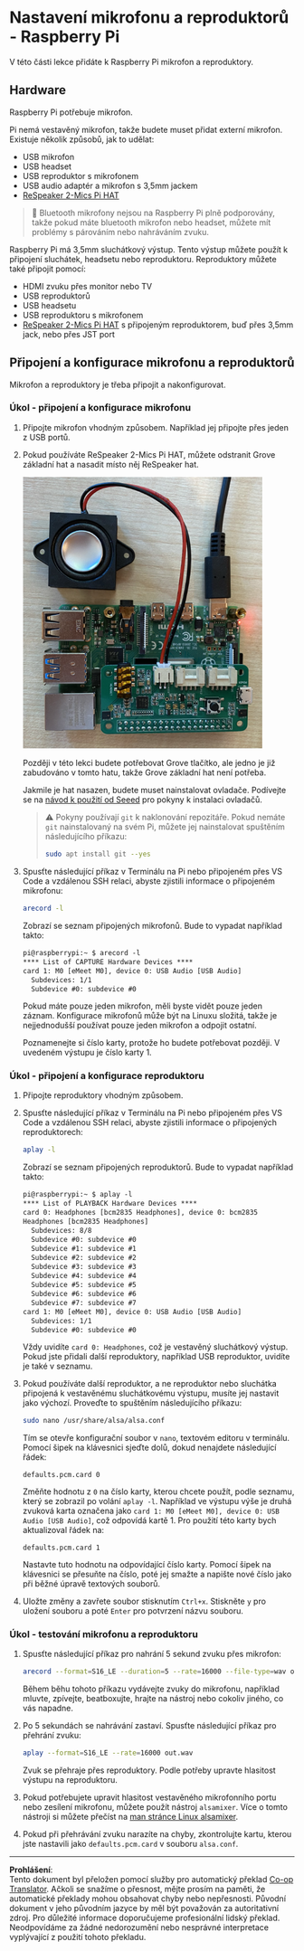 <!--
CO_OP_TRANSLATOR_METADATA:
{
  "original_hash": "7e45d884493c5222348b43fbc4481b6a",
  "translation_date": "2025-08-27T21:23:32+00:00",
  "source_file": "6-consumer/lessons/1-speech-recognition/pi-microphone.md",
  "language_code": "cs"
}
-->
# Nastavení mikrofonu a reproduktorů - Raspberry Pi

V této části lekce přidáte k Raspberry Pi mikrofon a reproduktory.

## Hardware

Raspberry Pi potřebuje mikrofon.

Pi nemá vestavěný mikrofon, takže budete muset přidat externí mikrofon. Existuje několik způsobů, jak to udělat:

* USB mikrofon
* USB headset
* USB reproduktor s mikrofonem
* USB audio adaptér a mikrofon s 3,5mm jackem
* [ReSpeaker 2-Mics Pi HAT](https://www.seeedstudio.com/ReSpeaker-2-Mics-Pi-HAT.html)

> 💁 Bluetooth mikrofony nejsou na Raspberry Pi plně podporovány, takže pokud máte bluetooth mikrofon nebo headset, můžete mít problémy s párováním nebo nahráváním zvuku.

Raspberry Pi má 3,5mm sluchátkový výstup. Tento výstup můžete použít k připojení sluchátek, headsetu nebo reproduktoru. Reproduktory můžete také připojit pomocí:

* HDMI zvuku přes monitor nebo TV
* USB reproduktorů
* USB headsetu
* USB reproduktoru s mikrofonem
* [ReSpeaker 2-Mics Pi HAT](https://www.seeedstudio.com/ReSpeaker-2-Mics-Pi-HAT.html) s připojeným reproduktorem, buď přes 3,5mm jack, nebo přes JST port

## Připojení a konfigurace mikrofonu a reproduktorů

Mikrofon a reproduktory je třeba připojit a nakonfigurovat.

### Úkol - připojení a konfigurace mikrofonu

1. Připojte mikrofon vhodným způsobem. Například jej připojte přes jeden z USB portů.

1. Pokud používáte ReSpeaker 2-Mics Pi HAT, můžete odstranit Grove základní hat a nasadit místo něj ReSpeaker hat.

    ![Raspberry Pi s ReSpeaker hat](../../../../../translated_images/pi-respeaker-hat.f00fabe7dd039a93e2e0aa0fc946c9af0c6a9eb17c32fa1ca097fb4e384f69f0.cs.png)

    Později v této lekci budete potřebovat Grove tlačítko, ale jedno je již zabudováno v tomto hatu, takže Grove základní hat není potřeba.

    Jakmile je hat nasazen, budete muset nainstalovat ovladače. Podívejte se na [návod k použití od Seeed](https://wiki.seeedstudio.com/ReSpeaker_2_Mics_Pi_HAT_Raspberry/#getting-started) pro pokyny k instalaci ovladačů.

    > ⚠️ Pokyny používají `git` k naklonování repozitáře. Pokud nemáte `git` nainstalovaný na svém Pi, můžete jej nainstalovat spuštěním následujícího příkazu:
    >
    > ```sh
    > sudo apt install git --yes
    > ```

1. Spusťte následující příkaz v Terminálu na Pi nebo připojeném přes VS Code a vzdálenou SSH relaci, abyste zjistili informace o připojeném mikrofonu:

    ```sh
    arecord -l
    ```

    Zobrazí se seznam připojených mikrofonů. Bude to vypadat například takto:

    ```output
    pi@raspberrypi:~ $ arecord -l
    **** List of CAPTURE Hardware Devices ****
    card 1: M0 [eMeet M0], device 0: USB Audio [USB Audio]
      Subdevices: 1/1
      Subdevice #0: subdevice #0
    ```

    Pokud máte pouze jeden mikrofon, měli byste vidět pouze jeden záznam. Konfigurace mikrofonů může být na Linuxu složitá, takže je nejjednodušší používat pouze jeden mikrofon a odpojit ostatní.

    Poznamenejte si číslo karty, protože ho budete potřebovat později. V uvedeném výstupu je číslo karty 1.

### Úkol - připojení a konfigurace reproduktoru

1. Připojte reproduktory vhodným způsobem.

1. Spusťte následující příkaz v Terminálu na Pi nebo připojeném přes VS Code a vzdálenou SSH relaci, abyste zjistili informace o připojených reproduktorech:

    ```sh
    aplay -l
    ```

    Zobrazí se seznam připojených reproduktorů. Bude to vypadat například takto:

    ```output
    pi@raspberrypi:~ $ aplay -l
    **** List of PLAYBACK Hardware Devices ****
    card 0: Headphones [bcm2835 Headphones], device 0: bcm2835 Headphones [bcm2835 Headphones]
      Subdevices: 8/8
      Subdevice #0: subdevice #0
      Subdevice #1: subdevice #1
      Subdevice #2: subdevice #2
      Subdevice #3: subdevice #3
      Subdevice #4: subdevice #4
      Subdevice #5: subdevice #5
      Subdevice #6: subdevice #6
      Subdevice #7: subdevice #7
    card 1: M0 [eMeet M0], device 0: USB Audio [USB Audio]
      Subdevices: 1/1
      Subdevice #0: subdevice #0
    ```

    Vždy uvidíte `card 0: Headphones`, což je vestavěný sluchátkový výstup. Pokud jste přidali další reproduktory, například USB reproduktor, uvidíte je také v seznamu.

1. Pokud používáte další reproduktor, a ne reproduktor nebo sluchátka připojená k vestavěnému sluchátkovému výstupu, musíte jej nastavit jako výchozí. Proveďte to spuštěním následujícího příkazu:

    ```sh
    sudo nano /usr/share/alsa/alsa.conf
    ```

    Tím se otevře konfigurační soubor v `nano`, textovém editoru v terminálu. Pomocí šipek na klávesnici sjeďte dolů, dokud nenajdete následující řádek:

    ```output
    defaults.pcm.card 0
    ```

    Změňte hodnotu z `0` na číslo karty, kterou chcete použít, podle seznamu, který se zobrazil po volání `aplay -l`. Například ve výstupu výše je druhá zvuková karta označena jako `card 1: M0 [eMeet M0], device 0: USB Audio [USB Audio]`, což odpovídá kartě 1. Pro použití této karty bych aktualizoval řádek na:

    ```output
    defaults.pcm.card 1
    ```

    Nastavte tuto hodnotu na odpovídající číslo karty. Pomocí šipek na klávesnici se přesuňte na číslo, poté jej smažte a napište nové číslo jako při běžné úpravě textových souborů.

1. Uložte změny a zavřete soubor stisknutím `Ctrl+x`. Stiskněte `y` pro uložení souboru a poté `Enter` pro potvrzení názvu souboru.

### Úkol - testování mikrofonu a reproduktoru

1. Spusťte následující příkaz pro nahrání 5 sekund zvuku přes mikrofon:

    ```sh
    arecord --format=S16_LE --duration=5 --rate=16000 --file-type=wav out.wav
    ```

    Během běhu tohoto příkazu vydávejte zvuky do mikrofonu, například mluvte, zpívejte, beatboxujte, hrajte na nástroj nebo cokoliv jiného, co vás napadne.

1. Po 5 sekundách se nahrávání zastaví. Spusťte následující příkaz pro přehrání zvuku:

    ```sh
    aplay --format=S16_LE --rate=16000 out.wav
    ```

    Zvuk se přehraje přes reproduktory. Podle potřeby upravte hlasitost výstupu na reproduktoru.

1. Pokud potřebujete upravit hlasitost vestavěného mikrofonního portu nebo zesílení mikrofonu, můžete použít nástroj `alsamixer`. Více o tomto nástroji si můžete přečíst na [man stránce Linux alsamixer](https://linux.die.net/man/1/alsamixer).

1. Pokud při přehrávání zvuku narazíte na chyby, zkontrolujte kartu, kterou jste nastavili jako `defaults.pcm.card` v souboru `alsa.conf`.

---

**Prohlášení**:  
Tento dokument byl přeložen pomocí služby pro automatický překlad [Co-op Translator](https://github.com/Azure/co-op-translator). Ačkoli se snažíme o přesnost, mějte prosím na paměti, že automatické překlady mohou obsahovat chyby nebo nepřesnosti. Původní dokument v jeho původním jazyce by měl být považován za autoritativní zdroj. Pro důležité informace doporučujeme profesionální lidský překlad. Neodpovídáme za žádné nedorozumění nebo nesprávné interpretace vyplývající z použití tohoto překladu.